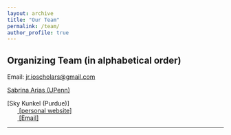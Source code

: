 ```yaml
---
layout: archive
title: "Our Team"
permalink: /team/
author_profile: true
---
```


## Organizing Team (in alphabetical order)

Email: [jr.ioscholars@gmail.com](jr.ioscholars@gmail.com)

[Sabrina Arias (UPenn)](https://wp.nyu.edu/zoege/)

[Sky Kunkel (Purdue)]
<br>&nbsp;&nbsp;&nbsp;&nbsp;&nbsp;&nbsp;<span style="padding-right:5%"><a href='{{ "https://www.skytheacademic.com"}}'><i class='fas fa-browser'></i> [personal website]</a></span>
<br>&nbsp;&nbsp;&nbsp;&nbsp;&nbsp;&nbsp;<span style="padding-right:5%"><a href='{{ "kunkel3@purdue.edu"}}'><i class='fas fa-circle-envelope'></i> [Email]</a></span>


<hr>
